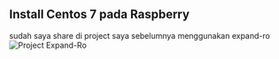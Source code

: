 Install Centos 7 pada Raspberry 
-------------------------------
sudah saya share di project saya sebelumnya menggunakan expand-ro
![Project Expand-Ro](https://github.com/butdy/expand-ro)

